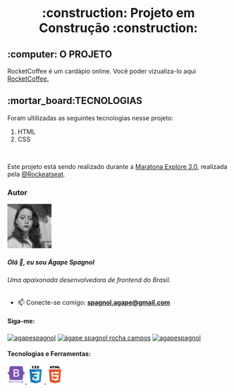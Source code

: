 <h1  align="center">:construction: Projeto em Construção :construction:</h1>
<h2>:computer: O PROJETO</h2>
<p> RocketCoffee é um cardápio online.
  Você poder vizualiza-lo aqui <a href="https://agapespagnoll.github.io/Maratona-Explorer-3.0-/">RocketCoffee.</a>

</p>
<h2> :mortar_board:TECNOLOGIAS</h2>
<p> Foram ultilizadas as seguintes tecnologias nesse projeto:</p>
<ol>
  <li>HTML</li>
   <li>CSS</li>
</ol> 
<br>
<p> Este projeto está sendo realizado durante a <a href="https://lp.rocketseat.com.br/inscricao/maratona-explorer"> Maratona Explore 3.0</a>, realizada pela  <a href="https://github.com/Rocketseat">@Rockeatseat</a>.</p>
<h3> Autor </h3>
<img src="https://github.com/AgapeSpagnoll/Maratona-Explorer-3.0-/blob/main/assets/Autor.jpeg"  style=" width: 100px;">


<h5>Olá 👋, eu sou Ágape Spagnol</h4>
<h6>Uma apaixonada desenvolvedora de frontend do Brasil.</h6>

- 📫 Conecte-se comigo: **spagnol.agape@gmail.com**

<h4 align="left">Siga-me:</h4>
<p align="left">
<a href="https://twitter.com/agapespagnol" target="blank"><img align="center" src="https://raw.githubusercontent.com/rahuldkjain/github-profile-readme-generator/master/src/images/icons/Social/twitter.svg" alt="agapespagnol" height="30" width="40" /></a>
<a href="https://linkedin.com/in/ágape spagnol rocha campos" target="blank"><img align="center" src="https://raw.githubusercontent.com/rahuldkjain/github-profile-readme-generator/master/src/images/icons/Social/linked-in-alt.svg" alt="ágape spagnol rocha campos" height="30" width="40" /></a>
<a href="https://instagram.com/agapespagnol" target="blank"><img align="center" src="https://raw.githubusercontent.com/rahuldkjain/github-profile-readme-generator/master/src/images/icons/Social/instagram.svg" alt="agapespagnol" height="30" width="40" /></a>
</p>

<h4 align="left">Tecnologias e Ferramentas:</h4>
<p align="left"> <a href="https://getbootstrap.com" target="_blank" rel="noreferrer"> <img src="https://raw.githubusercontent.com/devicons/devicon/master/icons/bootstrap/bootstrap-plain-wordmark.svg" alt="bootstrap" width="40" height="40"/> </a> <a href="https://www.w3schools.com/css/" target="_blank" rel="noreferrer"> <img src="https://raw.githubusercontent.com/devicons/devicon/master/icons/css3/css3-original-wordmark.svg" alt="css3" width="40" height="40"/> </a> <a href="https://www.w3.org/html/" target="_blank" rel="noreferrer"> <img src="https://raw.githubusercontent.com/devicons/devicon/master/icons/html5/html5-original-wordmark.svg" alt="html5" width="40" height="40"/> </a> </p>
